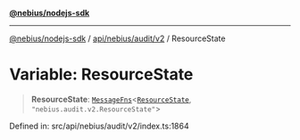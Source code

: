 [**@nebius/nodejs-sdk**](../../../../../README.md)

***

[@nebius/nodejs-sdk](../../../../../README.md) / [api/nebius/audit/v2](../README.md) / ResourceState

# Variable: ResourceState

> **ResourceState**: [`MessageFns`](../../../../../runtime/protos/core/interfaces/MessageFns.md)\<[`ResourceState`](../interfaces/ResourceState.md), `"nebius.audit.v2.ResourceState"`\>

Defined in: src/api/nebius/audit/v2/index.ts:1864
